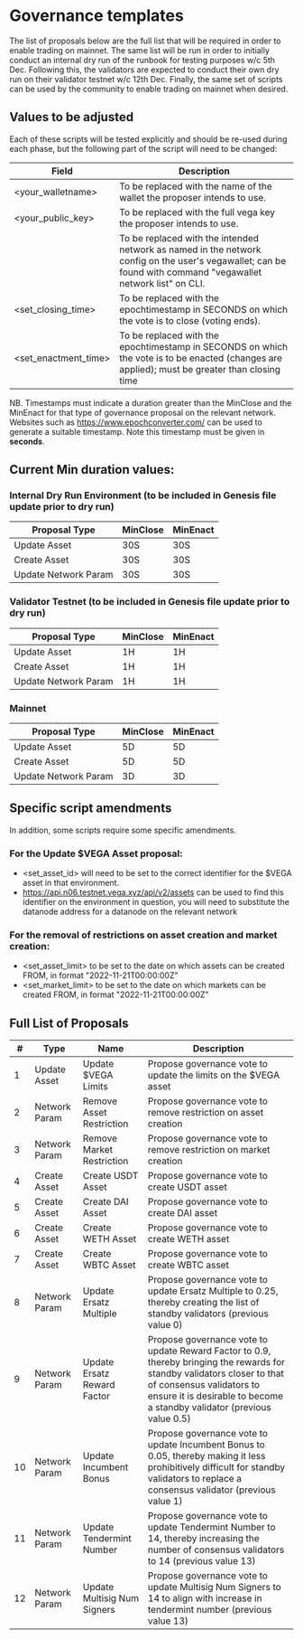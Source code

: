 # Governance templates

The list of proposals below are the full list that will be required in order to enable trading on mainnet.
The same list will be run in order to initially conduct an internal dry run of the runbook for testing purposes w/c 5th Dec.
Following this, the validators are expected to conduct their own dry run on their validator testnet w/c 12th Dec.
Finally, the same set of scripts can be used by the community to enable trading on mainnet when desired.

## Values to be adjusted
Each of these scripts will be tested explicitly and should be re-used during each phase, but the following part of the script will need to be changed:

| Field      | Description |
| ----------- | ----------- |
| <your_walletname>      | To be replaced with the name of the wallet the proposer intends to use.|
| <your_public_key>   | To be replaced with the full vega key the proposer intends to use.|
| <network> | To be replaced with the intended network as named in the network config on the user's vegawallet; can be found with command "vegawallet network list" on CLI.|
| <set_closing_time>|To be replaced with the epochtimestamp in SECONDS on which the vote is to close (voting ends).|
| <set_enactment_time>|To be replaced with the epochtimestamp in SECONDS on which the vote is to be enacted (changes are applied); must be greater than closing time|

NB. 
Timestamps must indicate a duration greater than the MinClose and the MinEnact for that type of governance proposal on the relevant network.
Websites such as https://www.epochconverter.com/ can be used to generate a suitable timestamp.  Note this timestamp must be given in **seconds**. 

## Current Min duration values:
  
### Internal Dry Run Environment (to be included in Genesis file update prior to dry run)
| Proposal Type      | MinClose |MinEnact |
| ----------- | ----------- |----------- |
| Update Asset      | 30S       |30S       |
| Create Asset   | 30S        |30S       |
| Update Network Param   | 30S        |30S       |

  
### Validator Testnet (to be included in Genesis file update prior to dry run)
| Proposal Type      | MinClose |MinEnact |
| ----------- | ----------- |----------- |
| Update Asset      | 1H       |1H       |
| Create Asset   | 1H        |1H       |
| Update Network Param   | 1H        |1H       |

### Mainnet
| Proposal Type      | MinClose |MinEnact |
| ----------- | ----------- |----------- |
| Update Asset      | 5D       |5D       |
| Create Asset   | 5D        |5D       |
| Update Network Param   | 3D        |3D       |
  
  
## Specific script amendments
In addition, some scripts require some specific amendments.

### For the Update $VEGA Asset proposal:

- <set_asset_id> will need to be set to the correct identifier for the $VEGA asset in that environment.
- https://api.n06.testnet.vega.xyz/api/v2/assets can be used to find this identifier on the environment in question, you will need to substitute the datanode address for a datanode on the relevant network
  
### For the removal of  restrictions on asset creation and market creation:

- <set_asset_limit> to be set to the date on which assets can be created FROM, in format "2022-11-21T00:00:00Z"
- <set_market_limit> to be set to the date on which markets can be created FROM, in format "2022-11-21T00:00:00Z"

## Full List of Proposals

  
  | #   | Type           | Name                        | Description |
  | --- | -------------- |---------------------------- |----------- |
  | 1   | Update Asset   |Update $VEGA Limits          |Propose governance vote to update the limits on the $VEGA asset|
  | 2   | Network Param  |Remove Asset Restriction     |Propose governance vote to remove restriction on asset creation       |
  | 3   | Network Param  |Remove Market Restriction    |Propose governance vote to remove restriction on market creation       |
  | 4   | Create Asset   |Create USDT Asset            |Propose governance vote to create USDT asset       |
  | 5   | Create Asset   |Create DAI Asset             |Propose governance vote to create DAI asset       |
  | 6   | Create Asset   |Create WETH Asset            |Propose governance vote to create WETH asset       |
  | 7   | Create Asset   |Create WBTC Asset            |Propose governance vote to create WBTC asset       |
  | 8   | Network Param  |Update Ersatz Multiple       |Propose governance vote to update Ersatz Multiple to 0.25, thereby creating the list of standby validators (previous value 0)       |
  | 9   | Network Param  |Update Ersatz Reward Factor  |Propose governance vote to update Reward Factor to 0.9, thereby bringing the rewards for standby validators closer to that of consensus validators to ensure it is desirable to become a standby validator (previous value 0.5)      |
  | 10  | Network Param  |Update Incumbent Bonus       |Propose governance vote to update Incumbent Bonus to 0.05, thereby making it less prohibitively difficult for standby validators to replace a consensus validator (previous value 1)      |
  | 11  | Network Param  |Update Tendermint Number     |Propose governance vote to update Tendermint Number to 14, thereby increasing the number of consensus validators to 14 (previous value 13)       |
  | 12  | Network Param  |Update Multisig Num Signers  |Propose governance vote to update Multisig Num Signers to 14 to align with increase in tendermint number (previous value 13)       |
  
  
